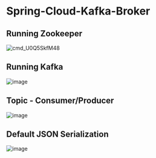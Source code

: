 # Spring-Cloud-Kafka-Broker

## Running Zookeeper
![cmd_U0Q5SkfM48](https://github.com/karamyf/Spring-Cloud-Kafka-Broker/assets/91606912/93e44ba5-eaf8-44a5-960e-c0cf2788bdb4)

## Running Kafka
![image](https://github.com/karamyf/Spring-Cloud-Kafka-Broker/assets/91606912/54efce05-4aa5-44ac-a5ec-8592d64d9f56)

## Topic - Consumer/Producer
![image](https://github.com/karamyf/Spring-Cloud-Kafka-Broker/assets/91606912/05e0aead-a63f-46cb-a650-6bdbb581ca5d)

## Default JSON Serialization
![image](https://github.com/karamyf/Spring-Cloud-Kafka-Broker/assets/91606912/74d2f37a-1bcd-4f36-873f-d150087d790b)

